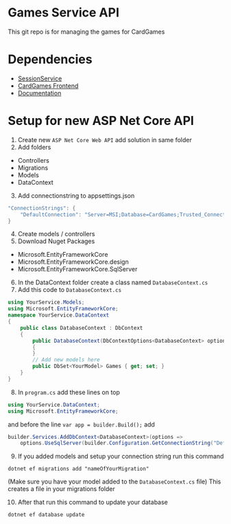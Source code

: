 # Games Service API
This git repo is for managing the games for CardGames

# Dependencies
- [SessionService](https://github.com/Fontys-Brett-Mulder/SessionServiceAPI)
- [CardGames Frontend](https://github.com/Fontys-Brett-Mulder/CardGamesFrontend)
- [Documentation](https://github.com/Fontys-Brett-Mulder/CardGames)

# Setup for new ASP Net Core API

1. Create new `ASP Net Core Web API` add solution in same folder
2. Add folders
* Controllers
* Migrations
* Models
* DataContext
3. Add connectionstring to appsettings.json

```C#
"ConnectionStrings": {
    "DefaultConnection": "Server=MSI;Database=CardGames;Trusted_Connection=True;"
}
```
4. Create models / controllers
5. Download Nuget Packages
* Microsoft.EntityFrameworkCore
* Microsoft.EntityFrameworkCore.design
* Microsoft.EntityFrameworkCore.SqlServer

6. In the DataContext folder create a class named `DatabaseContext.cs`
7. Add this code to `DatabaseContext.cs`
```C#
using YourService.Models;
using Microsoft.EntityFrameworkCore;
namespace YourService.DataContext
{
    public class DatabaseContext : DbContext
    {
        public DatabaseContext(DbContextOptions<DatabaseContext> options) : base(options)
        {
        }
        // Add new models here
        public DbSet<YourModel> Games { get; set; }
    }
}
```

8. In `program.cs` add these lines on top
```C#
using YourService.DataContext;
using Microsoft.EntityFrameworkCore;
```
and before the line `var app = builder.Build();` add
```C#
builder.Services.AddDbContext<DatabaseContext>(options =>
    options.UseSqlServer(builder.Configuration.GetConnectionString("DefaultConnection")));
```

9. If you added models and setup your connection string run this command
```console
dotnet ef migrations add "nameOfYourMigration"
```
(Make sure you have your model added to the `DatabaseContext.cs` file)
This creates a file in your migrations folder

10. After that run this command to update your database
```console
dotnet ef database update
```

